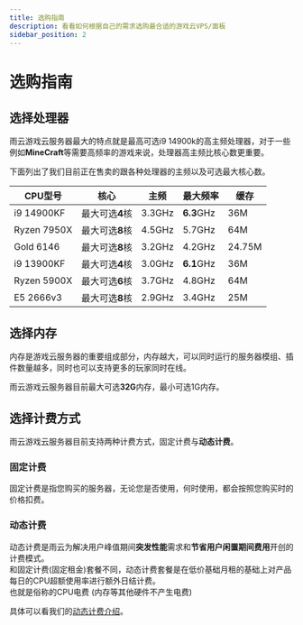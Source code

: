 ```yaml
---
title: 选购指南
description: 看看如何根据自己的需求选购最合适的游戏云VPS/面板
sidebar_position: 2
---
```


# 选购指南

## 选择处理器

雨云游戏云服务器最大的特点就是最高可选i9 14900k的高主频处理器，对于一些例如**MineCraft**等需要高频率的游戏来说，处理器高主频比核心数更重要。
    
下面列出了我们目前正在售卖的跟各种处理器的主频以及可选最大核心数。

| CPU型号       | 核心         | 主频     | 最大频率       | 缓存     |
|-------------|------------|--------|------------|--------|
| i9 14900KF  | 最大可选**4**核 | 3.3GHz | **6.3**GHz | 36M    |
| Ryzen 7950X | 最大可选**8**核 | 4.5GHz | 5.7GHz     | 64M    |
| Gold 6146   | 最大可选**8**核 | 3.2GHz | 4.2GHz     | 24.75M |
| i9 13900KF  | 最大可选**4**核 | 3.0GHz | **6.1**GHz | 36M    |
| Ryzen 5900X | 最大可选**6**核 | 3.7GHz | 4.8GHz     | 64M    |
| E5 2666v3   | 最大可选**8**核 | 2.9GHz | 3.4GHz     | 25M    |


## 选择内存

内存是游戏云服务器的重要组成部分，内存越大，可以同时运行的服务器模组、插件数量越多，同时也可以支持更多的玩家同时在线。

雨云游戏云服务器目前最大可选**32G**内存，最小可选1G内存。

## 选择计费方式

雨云游戏云服务器目前支持两种计费方式，固定计费与**动态计费**。

### 固定计费

固定计费是指您购买的服务器，无论您是否使用，何时使用，都会按照您购买时的价格扣费。

### 动态计费

动态计费是雨云为解决用户峰值期间**突发性能**需求和**节省用户闲置期间费用**开创的计费模式。<br/>
和固定计费(固定租金)套餐不同，动态计费套餐是在低价基础月租的基础上对产品每日的CPU超额使用率进行额外日结计费。<br/>
也就是俗称的CPU电费 (内存等其他硬件不产生电费)

具体可以看我们的[动态计费介绍](/docs/rgs/dynamic)。